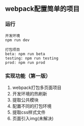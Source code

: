 ## webpack配置简单的项目
### 运行
```
开发环境
npm run dev

打包项目
beta: npm run beta
testing: npm run testing
prod: npm run prod
```
### 实现功能（第一版）
1. webpack打包多页面项目
2. 开发环境的热刷新
3. 提取公共模块
4. 配置不同的打包环境
5. 提取css样式文件
6. 页面引入img(未解决)